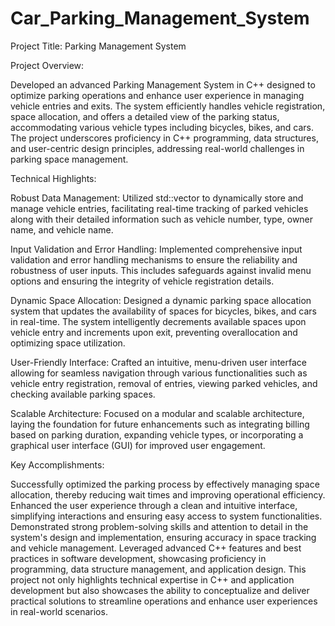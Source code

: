 # Car_Parking_Management_System


Project Title: Parking Management System

Project Overview:

Developed an advanced Parking Management System in C++ designed to optimize parking operations and enhance user experience in managing vehicle entries and exits. The system efficiently handles vehicle registration, space allocation, and offers a detailed view of the parking status, accommodating various vehicle types including bicycles, bikes, and cars. The project underscores proficiency in C++ programming, data structures, and user-centric design principles, addressing real-world challenges in parking space management.

Technical Highlights:

Robust Data Management: Utilized std::vector to dynamically store and manage vehicle entries, facilitating real-time tracking of parked vehicles along with their detailed information such as vehicle number, type, owner name, and vehicle name.

Input Validation and Error Handling: Implemented comprehensive input validation and error handling mechanisms to ensure the reliability and robustness of user inputs. This includes safeguards against invalid menu options and ensuring the integrity of vehicle registration details.

Dynamic Space Allocation: Designed a dynamic parking space allocation system that updates the availability of spaces for bicycles, bikes, and cars in real-time. The system intelligently decrements available spaces upon vehicle entry and increments upon exit, preventing overallocation and optimizing space utilization.

User-Friendly Interface: Crafted an intuitive, menu-driven user interface allowing for seamless navigation through various functionalities such as vehicle entry registration, removal of entries, viewing parked vehicles, and checking available parking spaces.

Scalable Architecture: Focused on a modular and scalable architecture, laying the foundation for future enhancements such as integrating billing based on parking duration, expanding vehicle types, or incorporating a graphical user interface (GUI) for improved user engagement.

Key Accomplishments:

Successfully optimized the parking process by effectively managing space allocation, thereby reducing wait times and improving operational efficiency.
Enhanced the user experience through a clean and intuitive interface, simplifying interactions and ensuring easy access to system functionalities.
Demonstrated strong problem-solving skills and attention to detail in the system's design and implementation, ensuring accuracy in space tracking and vehicle management.
Leveraged advanced C++ features and best practices in software development, showcasing proficiency in programming, data structure management, and application design.
This project not only highlights technical expertise in C++ and application development but also showcases the ability to conceptualize and deliver practical solutions to streamline operations and enhance user experiences in real-world scenarios.
